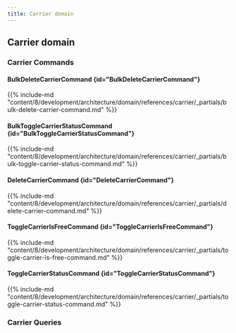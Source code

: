 ```yaml
---
title: Carrier domain
---
```


## Carrier domain

### Carrier Commands

#### BulkDeleteCarrierCommand {id="BulkDeleteCarrierCommand"}

{{%  include-md "content/8/development/architecture/domain/references/carrier/_partials/bulk-delete-carrier-command.md" %}}
#### BulkToggleCarrierStatusCommand {id="BulkToggleCarrierStatusCommand"}

{{%  include-md "content/8/development/architecture/domain/references/carrier/_partials/bulk-toggle-carrier-status-command.md" %}}
#### DeleteCarrierCommand {id="DeleteCarrierCommand"}

{{%  include-md "content/8/development/architecture/domain/references/carrier/_partials/delete-carrier-command.md" %}}
#### ToggleCarrierIsFreeCommand {id="ToggleCarrierIsFreeCommand"}

{{%  include-md "content/8/development/architecture/domain/references/carrier/_partials/toggle-carrier-is-free-command.md" %}}
#### ToggleCarrierStatusCommand {id="ToggleCarrierStatusCommand"}

{{%  include-md "content/8/development/architecture/domain/references/carrier/_partials/toggle-carrier-status-command.md" %}}

### Carrier Queries

